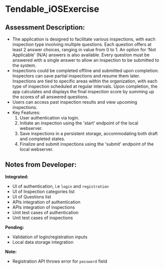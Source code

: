 # Tendable_iOSExercise

## Assessment Description:
- The application is designed to facilitate various inspections, with each inspection type involving multiple questions. Each
question offers at least 2 answer choices, ranging in value from 0 to 1. An option for 'Not Applicable' (N/A) answers is also
available. Every question must be answered with a single answer to allow an inspection to be submitted to the system.
- Inspections could be completed offline and submitted upon completion. Inspectors can save partial inspections and resume them
later. Inspections are tied to specific areas within the organization, with each type of inspection scheduled at regular
intervals. Upon completion, the app calculates and displays the final inspection score by summing up the scores of all answered
questions. 
- Users can access past inspection results and view upcoming inspections. 
- Key Features:
  1. User authentication via login.
  2. Initiate an inspection using the 'start' endpoint of the local webserver.
  3. Save inspections in a persistent storage, accommodating both draft and completed states.
  4. Finalize and submit inspections using the 'submit' endpoint of the local webserver.


## Notes from Developer:
**Integrated:**
- UI of authentication, i.e `login` and `registration` 
- UI of Inspection categories list
- UI of Questions list
- APIs integration of authentication
- APIs integration of inspections
- Unit test cases of authentication
- Unit test cases of inspections

**Pending:**
- Validation of login/registration inputs
- Local data storage integration  

**Note:**
- Registration API throws error for `password` field

